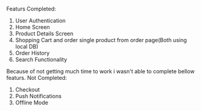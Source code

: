 Featurs Completed:
1. User Authentication
2. Home Screen
3. Product Details Screen
4. Shopping Cart and order single product from order page(Both using local DB)
5. Order History
6. Search Functionality


Because of not getting much time to work i wasn't able to complete bellow featurs.
Not Completed:
1. Checkout
2. Push Notifications
3. Offline Mode
